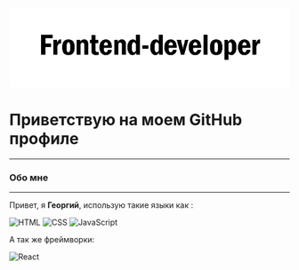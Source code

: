 ![Header](/assets/image.png)

# Приветствую на моем GitHub профиле

---
### Обо мне
---

Привет, я **Георгий**, использую такие языки как :

![HTML](https://img.shields.io/badge/-HTML-000000?style=for-the-badge&logo=html5)
![CSS](https://img.shields.io/badge/-CSS-000000?style=for-the-badge&logo=css3)
![JavaScript](https://img.shields.io/badge/-JavaScript-000000?style=for-the-badge&logo=javascript)

А так же фреймворки:

![React](https://img.shields.io/badge/-React-000000?style=for-the-badge&logo=react)

